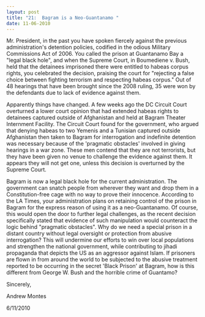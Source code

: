 ```yaml
---
layout: post
title: "21:  Bagram is a Neo-Guantanamo "
date: 11-06-2010
---
```

Mr. President, in the past you have spoken fiercely against the previous administration's detention policies, codified in the odious Military Commissions Act of 2006. You called the prison at Guantanamo Bay a "legal black hole", and when the Supreme Court, in Boumediene v. Bush, held that the detainees imprisoned there were entitled to habeas corpus rights, you celebrated the decision, praising the court for "rejecting a false choice between fighting terrorism and respecting habeas corpus." Out of 48 hearings that have been brought since the 2008 ruling, 35 were won by the defendants due to lack of evidence against them.

Apparently things have changed. A few weeks ago the DC Circuit Court overturned a lower court opinion that had extended habeas rights to detainees captured outside of Afghanistan and held at Bagram Theater Internment Facility. The Circuit Court found for the government, who argued that denying habeas to two Yemenis and a Tunisian captured outside Afghanistan then taken to Bagram for interrogation and indefinite detention was necessary because of the 'pragmatic obstacles' involved in giving hearings in a war zone. These men contend that they are not terrorists, but they have been given no venue to challenge the evidence against them. It appears they will not get one, unless this decision is overturned by the Supreme Court.

Bagram is now a legal black hole for the current administration. The government can snatch people from wherever they want and drop them in a Constitution-free cage with no way to prove their innocence. According to the LA Times, your administration plans on retaining control of the prison in Bagram for the express reason of using it as a neo-Guantanamo. Of course, this would open the door to further legal challenges, as the recent decision specifically stated that evidence of such manipulation would counteract the logic behind "pragmatic obstacles". Why do we need a special prison in a distant country without legal oversight or protection from abusive interrogation? This will undermine our efforts to win over local populations and strengthen the national government, while contributing to jihadi propaganda that depicts the US as an aggressor against Islam. If prisoners are flown in from around the world to be subjected to the abusive treatment reported to be occurring in the secret 'Black Prison' at Bagram, how is this different from George W. Bush and the horrible crime of Guantamo?

Sincerely,

Andrew Montes

6/11/2010

 